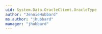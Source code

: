 ```yaml
---
uid: System.Data.OracleClient.OracleType
author: "JennieHubbard"
ms.author: "jhubbard"
manager: "jhubbard"
---
```

